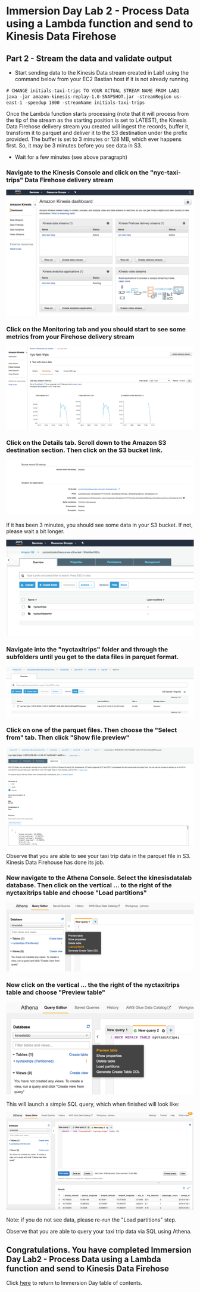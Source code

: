 # Immersion Day Lab 2 - Process Data using a Lambda function and send to Kinesis Data Firehose

## Part 2 - Stream the data and validate output

* Start sending data to the Kinesis Data stream created in Lab1 using the command below from your EC2 Bastian host if it is not already running.

```
# CHANGE initials-taxi-trips TO YOUR ACTUAL STREAM NAME FROM LAB1
java -jar amazon-kinesis-replay-1.0-SNAPSHOT.jar -streamRegion us-east-1 -speedup 1800 -streamName initials-taxi-trips 

```

Once the Lambda function starts processing (note that it will process from the tip of the stream as the starting position is set to LATEST), the Kinesis Data Firehose delivery stream you created will ingest the records, buffer it, transform it to parquet and deliver it to the S3 destination under the prefix provided. The buffer is set to 3 minutes or 128 MB, which ever happens first.  So, it may be 3 minutes before you see data in S3.

* Wait for a few minutes (see above paragraph)


### Navigate to the Kinesis Console and click on the "nyc-taxi-trips" Data Firehose delivery stream

![screen](images/f1.png)

### Click on the Monitoring tab and you should start to see some metrics from your Firehose delivery stream

![screen](images/f2.png)

### Click on the Details tab.  Scroll down to the Amazon S3 destination section.  Then click on the S3 bucket link.

![screen](images/f3.png)

If it has been 3 minutes, you should see some data in your S3 bucket.  If not, please wait a bit longer.

![screen](images/f4.png)

### Navigate into the "nyctaxitrips" folder and through the subfolders until you get to the data files in parquet format.

![screen](images/f5.png)

### Click on one of the parquet files.  Then choose the "Select from" tab.  Then click "Show file preview"

![screen](images/f6.png)

Observe that you are able to see your taxi trip data in the parquet file in S3.  Kinesis Data Firehouse has done its job.



### Now navigate to the Athena Console.  Select the kinesisdatalab database.  Then click on the vertical ... to the right of the nyctaxitrips table and choose "Load partitions"

![screen](images/f7.png)

### Now click on the vertical ... the the right of the nyctaxitrips table and choose "Preview table"

![screen](images/f8.png)

This will launch a simple SQL query, which when finished will look like:

![screen](images/f9.png)

Note: if you do not see data, please re-run the "Load partitions" step.

Observe that you are able to query your taxi trip data via SQL using Athena.


## Congratulations.  You have completed Immersion Day Lab2 - Process Data using a Lambda function and send to Kinesis Data Firehose


Click [here](../README.md) to return to Immersion Day table of contents.

